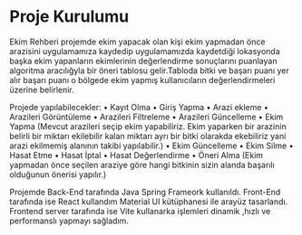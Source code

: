 <h1>Proje Kurulumu </h1>

Ekim Rehberi projemde ekim yapacak olan kişi ekim yapmadan önce arazisini uygulamamıza kaydedip uygulamamızda kaydetdiği lokasyonda başka ekim yapanların ekimlerinin değerlendirme sonuçlarını puanlayan algoritma aracılığyla bir öneri tablosu gelir.Tabloda bitki ve başarı puanı yer alır başarı puanı o bölgede ekim yapmış kullanıcıların değerlendirmeleri üzerine belirlenir.

Projede yapılabilecekler:
• Kayıt Olma
• Giriş Yapma
• Arazi ekleme
• Arazileri Görüntüleme
• Arazileri Filtreleme
• Arazileri Güncelleme
• Ekim Yapma (Mevcut arazileri seçip ekim yapabiliriz. Ekim yaparken bir arazinin belirli bir miktarı ekilebilir kalan miktarı ayrı bir bitki olarakda ekebiliriz yani arazi ekilmemiş alanının takibi yapılabilir.)
• Ekim Güncelleme
• Ekim Silme
• Hasat Etme 
• Hasat İptal
• Hasat Değerlendirme
• Öneri Alma (Ekim yapmadan önce seçilen araziye göre hangi bitkinin sizin alanda başarılı olduğunun önerisi yapılır.)


Projemde Back-End tarafında Java Spring Frameork kullanıldı.
Front-End tarafında ise React kullandım Material UI kütüphanesi ile arayüz tasarlandı.
Frontend server tarafında ise Vite kullanarka işlemleri dinamik ,hızlı ve performanslı yapmayı sağladım.
